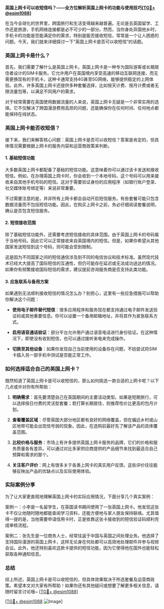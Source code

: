 **英国上网卡可以收短信吗？——全方位解析英国上网卡的功能与使用技巧[[TG💪+ @esim1088](https://t.me/s/esim1088)]**

在当今全球化的世界里，跨国旅行和生活变得越来越普遍。无论是去英国留学、工作还是旅游，手机网络连接都是必不可少的一部分。然而，当你身处异国他乡时，手机卡的功能是否能满足你的需求，特别是能否接收短信，常常是一个让人困惑的问题。今天，我们就来详细探讨一下“英国上网卡是否可以收短信”的话题。

### 英国上网卡是什么？

首先，我们需要了解什么是英国上网卡。英国上网卡是一种专为国际游客或长期居住者设计的SIM卡服务。它允许用户在英国境内享受高速的移动互联网连接，而无需更换现有的手机卡。这种卡通常支持4G甚至5G网络，能够提供稳定的上网体验。此外，许多英国上网卡还提供多种套餐选择，比如按天计费、按月计费或者无限流量包等，以满足不同用户的需求。

对于经常需要在英国使用数据流量的人来说，英国上网卡无疑是一个非常实用的选择。它不仅解决了跨国漫游费用高昂的问题，还能确保你在任何时间、任何地点都能保持在线状态。

### 英国上网卡能否收短信？

接下来，我们来解答核心问题：英国上网卡是否可以收短信？答案是肯定的，但具体情况需要根据上网卡的服务内容和运营商政策来判断。

#### 1. 基础短信功能

大多数英国上网卡都配备了基础的短信功能。这意味着你可以通过该卡发送和接收短信。例如，在办理英国上网卡时，你会收到一个本地号码，这个号码可以用来接收来自其他手机号码的短信。这对于需要验证身份的应用程序（如银行账户登录、社交媒体账号绑定等）来说非常重要。

不过需要注意的是，并非所有上网卡都会自动开启短信服务。有些套餐可能只包含数据流量而不包括短信功能。因此，在购买上网卡之前，务必仔细阅读套餐说明，确认是否包含短信服务。

#### 2. 短信接收范围

除了基础短信功能外，还需要考虑短信接收的具体范围。由于英国上网卡的号码属于当地号码，因此它可以正常接收来自英国境内的短信。但是，如果你希望从其他国家发送短信到这个号码，则可能会受到限制。

这是因为不同国家之间的短信通信涉及到不同的电信协议和技术标准。虽然现代技术已经大大提高了国际短信的互通性，但仍可能存在延迟或无法成功送达的情况。如果你有频繁接收国际短信的需求，建议提前咨询服务商是否支持此类功能。

#### 3. 应急联系与备用方案

如果遇到无法顺利接收短信的情况怎么办？别担心，这里有一些应急措施可以帮助你解决这个问题：

- **使用电子邮件替代短信**：很多应用程序和服务现在都支持通过电子邮件发送验证码或其他重要信息。你可以设置一个备用邮箱地址，并将其作为紧急联系方式。
  
- **启用语音通话验证**：部分平台允许用户通过语音电话进行身份验证。在这种情况下，即使没有收到短信，也可以通过接听来电来完成操作。

- **切换至其他设备**：如果你发现自己当前使用的设备存在问题，不妨尝试将SIM卡插入另一部手机中测试是否能正常工作。

### 如何选择适合自己的英国上网卡？

既然知道了英国上网卡是可以收短信的，那么如何挑选一款合适的上网卡呢？以下几点或许对你有所帮助：

1. **明确需求**：首先要清楚自己在英国期间的主要活动类型。如果是短期旅行，可以选择按日付费的灵活型套餐；若打算长期居住，则推荐性价比更高的包月计划。

2. **查看覆盖区域**：尽管英国大部分地区都有良好的网络覆盖，但在偏远乡村或山区地带可能会出现信号弱的现象。因此，在选购前最好先了解该产品的具体覆盖范围。

3. **比较价格与服务**：市场上有许多提供英国上网卡服务的品牌，它们的价格和服务质量各有差异。可以通过对比多家供应商提供的产品细节来找到最适合自己预算和需求的那个。

4. **关注客户评价**：网上有很多关于各类上网卡的真实用户反馈。这些评价往往能够反映出产品的优缺点以及实际使用体验。

### 实际案例分享

为了让大家更直观地理解英国上网卡的实际应用情况，下面分享几个真实案例：

案例一：小李是一名留学生，在英国读书期间使用了一张英国上网卡。他发现这张卡不仅让他随时随地都能查阅学习资料，还能方便地与家人朋友保持联络。尤其值得一提的是，当他需要申请信用卡时，正是依靠这张卡接收到的短信验证码顺利完成审核流程。

案例二：张先生是一位商务人士，经常往返于中国与英国之间处理业务。他选择了支持国际漫游的英国上网卡，这样无论身在何处都可以高效地处理邮件并参与视频会议。此外，他还特别喜欢这款卡提供的短信功能，因为它使得他在国外也能轻松获取各种通知信息。

### 总结

综上所述，英国上网卡是可以收短信的，但具体效果取决于所选套餐及运营商政策。希望本文对大家有所帮助！如果你还有其他疑问或想要了解更多相关信息，请随时留言讨论哦~ [[TG💪+ @esim1088](https://t.me/s/esim1088)] 

[[TG💪+ @esim1088](https://t.me/s/esim1088) ![Image](https://i.postimg.cc/4NQfJmqS/Snipaste-2025-05-13-00-14-12.png)]